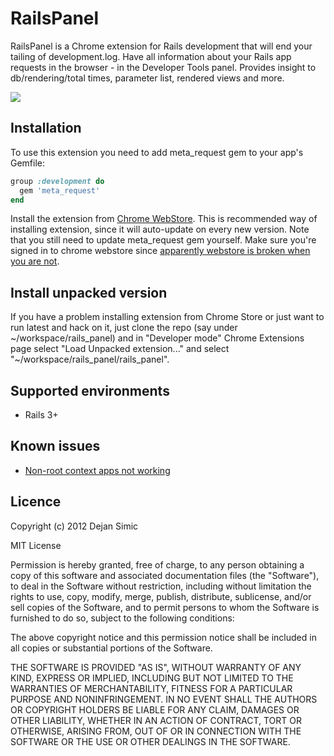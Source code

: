 RailsPanel
===========

RailsPanel is a Chrome extension for Rails development that will end your tailing of development.log. Have all information about your Rails app requests in the browser - in the Developer Tools panel. Provides insight to db/rendering/total times, parameter list, rendered views and more. 

![](https://dl.dropbox.com/u/69357609/Captured/WOvkF.png)

## Installation

To use this extension you need to add meta_request gem to your app's Gemfile:

```ruby
group :development do
  gem 'meta_request'
end
```


Install the extension from [Chrome WebStore](https://chrome.google.com/webstore/detail/railspanel/gjpfobpafnhjhbajcjgccbbdofdckggg). This is recommended way of installing extension, since it will auto-update on every new version. Note that you still need to update meta_request gem yourself. Make sure you're signed in to chrome webstore since [apparently webstore is broken when you are not](https://github.com/dejan/rails_panel/issues/6#issuecomment-11776952).

## Install unpacked version

If you have a problem installing extension from Chrome Store or just want to run latest and hack on it, just clone the repo (say under ~/workspace/rails_panel) and in "Developer mode" Chrome Extensions page select "Load Unpacked extension..." and select "~/workspace/rails_panel/rails_panel". 

## Supported environments

* Rails 3+

## Known issues

* [Non-root context apps not working](https://github.com/dejan/rails_panel/pull/20)

## Licence

Copyright (c) 2012 Dejan Simic

MIT License

Permission is hereby granted, free of charge, to any person obtaining
a copy of this software and associated documentation files (the
"Software"), to deal in the Software without restriction, including
without limitation the rights to use, copy, modify, merge, publish,
distribute, sublicense, and/or sell copies of the Software, and to
permit persons to whom the Software is furnished to do so, subject to
the following conditions:

The above copyright notice and this permission notice shall be
included in all copies or substantial portions of the Software.

THE SOFTWARE IS PROVIDED "AS IS", WITHOUT WARRANTY OF ANY KIND,
EXPRESS OR IMPLIED, INCLUDING BUT NOT LIMITED TO THE WARRANTIES OF
MERCHANTABILITY, FITNESS FOR A PARTICULAR PURPOSE AND
NONINFRINGEMENT. IN NO EVENT SHALL THE AUTHORS OR COPYRIGHT HOLDERS BE
LIABLE FOR ANY CLAIM, DAMAGES OR OTHER LIABILITY, WHETHER IN AN ACTION
OF CONTRACT, TORT OR OTHERWISE, ARISING FROM, OUT OF OR IN CONNECTION
WITH THE SOFTWARE OR THE USE OR OTHER DEALINGS IN THE SOFTWARE.
